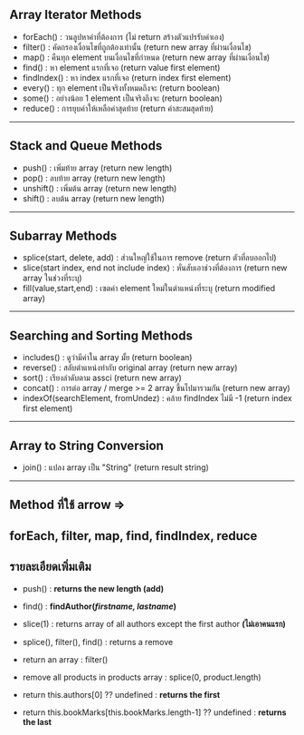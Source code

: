 ## Array Iterator Methods
- forEach() : วนลูปหาค่าที่ต้องการ (ไม่ return สร้างตัวแปรรับค่าเอง)
- filter() : คัดกรองเงื่อนไขที่ถูกต้องเท่านั้น (return new array ที่ผ่านเงื่อนไข)
- map() : คืนทุก element บนเงื่อนไขที่กำหนด (return new array ที่ผ่านเงื่อนไข)
- find() : หา element แรกที่เจอ (return value first element)
- findIndex() : หา index แรกที่เจอ (return index first element)
- every() : ทุก element เป็นจริงทั้งหมดถึงจะ (return boolean)
- some() : อย่างน้อย 1 element เป็นจริงถึงจะ (return boolean)
- reduce() : การยุบค่าให้เหลือค่าสุดท้าย (return ค่าสะสมสุดท้าย)
---

## Stack and Queue Methods
- push() : เพิ่มท้าย array (return new length)
- pop() : ลบท้าย array (return new length)
- unshift() : เพิ่มต้น array (return new length)
- shift() : ลบต้น array (return new length)
---

## Subarray Methods
- splice(start, delete, add) : ส่วนใหญ่ใช้ในการ remove (return ตัวที่ลบออกไป)
- slice(start index, end not include index) : หั่นสับเอาช่วงที่ต้องการ (return new array ในช่วงที่ระบุ)
- fill(value,start,end) : เซตค่า element ใหม่ในตำแหน่งที่ระบุ (return modified array)
---

## Searching and Sorting Methods
- includes() : ดูว่ามีค่าใน array มั้ย (return boolean)
- reverse() : สลับตำแหน่งทำกับ original array (return new array)
- sort() : เรียงลำดับตาม assci (return new array)
- concat() : การต่อ array / merge >= 2 array ขึ้นไปมารวมกัน (return new array)
- indexOf(searchElement, fromUndez) : คล้าย findIndex ไม่มี -1 (return index first element)
---

## Array to String Conversion
- join() : แปลง array เป็น "String" (return result string)
---

## Method ที่ใช้ arrow =>
forEach, filter, map, find, findIndex, reduce
---

## รายละเอียดเพิ่มเติม
- push() : **returns the new length (add)**
- find() : **findAuthor(_firstname, lastname_)**
- slice(1) : returns array of all authors except the first author **(ไม่เอาคนแรก)**
- splice(), filter(), find() : returns a remove

- return an array : filter()
- remove all products in products array : splice(0, product.length)
- return this.authors[0] ?? undefined : **returns the first**
- return this.bookMarks[this.bookMarks.length-1] ?? undefined : **returns the last**
